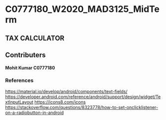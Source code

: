 # C0777180_W2020_MAD3125_MidTerm
## TAX CALCULATOR
## Contributers
#### Mohit Kumar  C0777180

### References
https://material.io/develop/android/components/text-fields/
https://developer.android.com/reference/android/support/design/widget/TextInputLayout
https://icons8.com/icons
https://stackoverflow.com/questions/8323778/how-to-set-onclicklistener-on-a-radiobutton-in-android
